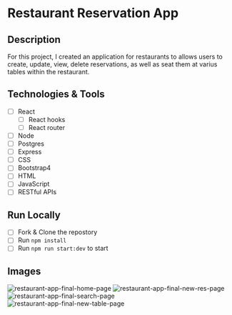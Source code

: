 # Restaurant Reservation App

## Description
For this project, I created an application for restaurants to allows users to create, update, view, delete reservations, as well as seat them at varius tables within the restaurant.

## Technologies & Tools
- [ ] React
  - [ ] React hooks
  - [ ] React router
- [ ] Node
- [ ] Postgres
- [ ] Express
- [ ] CSS
- [ ] Bootstrap4
- [ ] HTML
- [ ] JavaScript
- [ ] RESTful APIs

## Run Locally
- [ ] Fork & Clone the repostory
- [ ] Run `npm install`
- [ ] Run `npm run start:dev` to start

## Images
![restaurant-app-final-home-page](https://user-images.githubusercontent.com/80596387/141701747-f7487e7b-3c8a-4ae8-9145-88d0b54062b2.png)
![restaurant-app-final-new-res-page](https://user-images.githubusercontent.com/80596387/141701746-41546435-83a4-4365-90e2-721e198d1cb1.png)
![restaurant-app-final-search-page](https://user-images.githubusercontent.com/80596387/141701750-3f5e4f51-72c2-4a15-9f21-20ed12a5206d.png)
![restaurant-app-final-new-table-page](https://user-images.githubusercontent.com/80596387/141701752-8cee1e7e-1f6a-43fe-9a89-f111ef51ca47.png)

